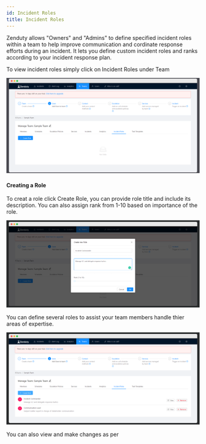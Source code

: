 ```yaml
---
id: Incident Roles
title: Incident Roles
---
```

Zenduty allows "Owners" and "Admins" to define specified incident roles within a team to help improve communication and cordinate response efforts during an incident. It lets you define custom incident roles and ranks according to your incident response plan. 

To view incident roles simply click on Incident Roles under Team

![](/img/incidentroles_1.png)

#### Creating a Role

To creat a role click Create Role, you can provide role title and include its description. You can also assign rank from 1-10 based on importance of the role.

![](/img/incidentroles_2.png)   

You can define several roles to assist your team members handle thier areas of expertise.

![](/img/incidentroles_3.png)

You can also view and make changes as per 

#### 